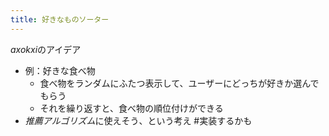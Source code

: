 ```yaml
---
title: 好きなものソーター
---
```


*axokxi*のアイデア

* 例：好きな食べ物
  * 食べ物をランダムにふたつ表示して、ユーザーにどっちが好きか選んでもらう
  * それを繰り返すと、食べ物の順位付けができる
* *推薦アルゴリズム*に使えそう、という考え
  \#実装するかも
